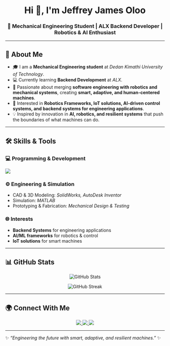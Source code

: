 <!-- Profile Header -->
<h1 align="center">Hi 👋, I'm Jeffrey James Oloo </h1>
<h3 align="center">🚀 Mechanical Engineering Student | ALX Backend Developer | Robotics & AI Enthusiast</h3>

---

<!-- About Section -->
## 🌟 About Me  

- 🎓 I am a **Mechanical Engineering student** at *Dedan Kimathi University of Technology*.  
- 💻 Currently learning **Backend Development** at *ALX*.  
- 🤖 Passionate about merging **software engineering with robotics and mechanical systems**, creating **smart, adaptive, and human-centered machines**.  
- 🌱 Interested in **Robotics Frameworks, IoT solutions, AI-driven control systems, and backend systems for engineering applications**.  
- 💡 Inspired by innovation in **AI, robotics, and resilient systems** that push the boundaries of what machines can do.  

---

<!-- Skills Section -->
## 🛠️ Skills & Tools  

### 💻 Programming & Development  
<p>
  <img src="https://skillicons.dev/icons?i=python,html,css,git,github" /> <!-- will add more skills -->
</p>

### ⚙️ Engineering & Simulation  
- CAD & 3D Modeling: *SolidWorks, AutoDesk Inventor*  
- Simulation: *MATLAB*  <!-- will add more skills and comma -->
- Prototyping & Fabrication: *Mechanical Design & Testing*  

### 🌐 Interests  
- **Backend Systems** for engineering applications  
- **AI/ML frameworks** for robotics & control  
- **IoT solutions** for smart machines  

---

<!-- Projects Section -->
<!-- ## 🚀 Featured Projects  

- 🔹 [**Smart IoT Device Monitor**](#) – IoT solution for real-time monitoring of device health.  
- 🔹 [**Robotics Arm Control System**](#) – AI-driven control framework for a robotic manipulator.  
- 🔹 [**Engineering Data API**](#) – Backend system for analyzing mechanical test data.  

*(Replace `#` with project repo links once you upload them!)*  

---  -->

<!-- Stats Section -->
## 📊 GitHub Stats  

<p align="center">
  <img src="https://github-readme-stats.vercel.app/api?username=lietsahara-2&show_icons=true&theme=tokyonight" alt="GitHub Stats" />
</p>

<p align="center">
  <img src="https://github-readme-streak-stats.herokuapp.com/?user=YOUR_USERNAME&theme=tokyonight" alt="GitHub Streak" />
</p>

---

<!-- Connect Section -->
## 🌍 Connect With Me  

<p align="center">
  <a href="https://www.linkedin.com/in/jeffrey-oloo-93a313283/" target="_blank">
    <img src="https://img.shields.io/badge/LinkedIn-0077B5.svg?&style=for-the-badge&logo=linkedin&logoColor=white" />
  </a>
  <a href="mailto:oloojeffrey096@gmail.com" target="_blank">
    <img src="https://img.shields.io/badge/Gmail-D14836.svg?&style=for-the-badge&logo=gmail&logoColor=white" />
  </a>
  <a href="https://x.com/JheffreyJames" target="_blank">
    <img src="https://img.shields.io/badge/Twitter-1DA1F2.svg?&style=for-the-badge&logo=twitter&logoColor=white" />
  </a>
</p>

---

✨ *“Engineering the future with smart, adaptive, and resilient machines.”* ✨
